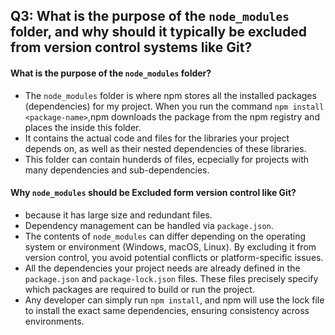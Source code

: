 ## Q3: What is the purpose of the `node_modules` folder, and why should it typically be excluded from version control systems like Git?

#### What is the purpose of the `node_modules` folder?

- The `node_modules` folder is where npm stores all the installed packages (dependencies) for my project. When you run the command `npm install <package-name>`,npm downloads the package from the npm registry and places the inside this folder.
- It contains the actual code and files for the libraries your project depends on, as well as their nested dependencies of these libraries.
- This folder can contain hunderds of files, ecpecially for projects with many dependencies and sub-dependencies.

#### Why `node_modules` should be Excluded form version control like Git?

- because it has large size and redundant files.
- Dependency management can be handled via `package.json`.
- The contents of `node_modules` can differ depending on the operating system or environment (Windows, macOS, Linux). By excluding it from version control, you avoid potential conflicts or platform-specific issues.
- All the dependencies your project needs are already defined in the `package.json` and `package-lock.json` files. These files precisely specify which packages are required to build or run the project.
- Any developer can simply run `npm install`, and npm will use the lock file to install the exact same dependencies, ensuring consistency across environments.